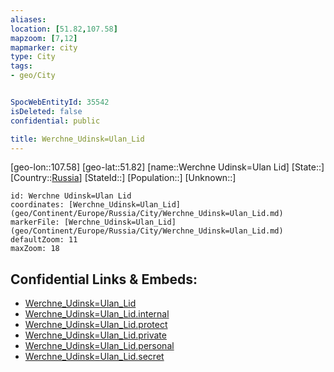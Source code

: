 ```yaml
---
aliases: 
location: [51.82,107.58]
mapzoom: [7,12] 
mapmarker: city 
type: City
tags:
- geo/City


SpocWebEntityId: 35542
isDeleted: false
confidential: public

title: Werchne_Udinsk=Ulan_Lid
---
```

[geo-lon::107.58]
[geo-lat::51.82]
[name::Werchne Udinsk=Ulan Lid]
[State::]
[Country::[Russia](geo/Continent/Europe/Russia.md)]
[StateId::]
[Population::]
[Unknown::]


```leaflet
id: Werchne Udinsk=Ulan Lid
coordinates: [Werchne_Udinsk=Ulan_Lid](geo/Continent/Europe/Russia/City/Werchne_Udinsk=Ulan_Lid.md)
markerFile: [Werchne_Udinsk=Ulan_Lid](geo/Continent/Europe/Russia/City/Werchne_Udinsk=Ulan_Lid.md)
defaultZoom: 11 
maxZoom: 18
```


## Confidential Links & Embeds: 
- [Werchne_Udinsk=Ulan_Lid](../../../../../../_public/geo/Continent/Europe/Russia/City/Werchne_Udinsk=Ulan_Lid.md) 
- [Werchne_Udinsk=Ulan_Lid.internal](../../../../../../_internal/geo/Continent/Europe/Russia/City/Werchne_Udinsk=Ulan_Lid.internal.md) 
- [Werchne_Udinsk=Ulan_Lid.protect](../../../../../../_protect/geo/Continent/Europe/Russia/City/Werchne_Udinsk=Ulan_Lid.protect.md) 
- [Werchne_Udinsk=Ulan_Lid.private](../../../../../../_private/geo/Continent/Europe/Russia/City/Werchne_Udinsk=Ulan_Lid.private.md) 
- [Werchne_Udinsk=Ulan_Lid.personal](../../../../../../_personal/geo/Continent/Europe/Russia/City/Werchne_Udinsk=Ulan_Lid.personal.md) 
- [Werchne_Udinsk=Ulan_Lid.secret](../../../../../../_secret/geo/Continent/Europe/Russia/City/Werchne_Udinsk=Ulan_Lid.secret.md) 
